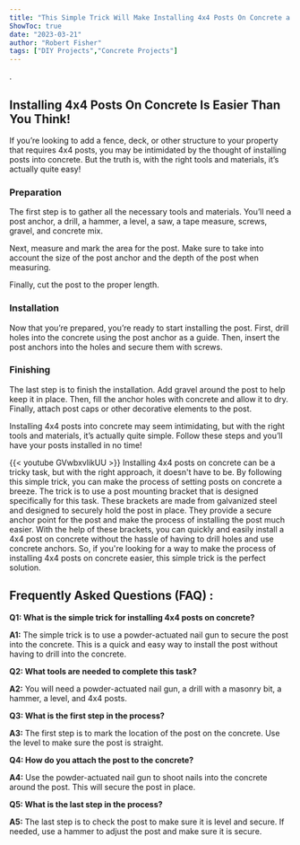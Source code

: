 ```yaml
---
title: "This Simple Trick Will Make Installing 4x4 Posts On Concrete a Breeze!"
ShowToc: true 
date: "2023-03-21"
author: "Robert Fisher" 
tags: ["DIY Projects","Concrete Projects"]
---
```

.

## Installing 4x4 Posts On Concrete Is Easier Than You Think!

If you’re looking to add a fence, deck, or other structure to your property that requires 4x4 posts, you may be intimidated by the thought of installing posts into concrete. But the truth is, with the right tools and materials, it’s actually quite easy! 

### Preparation

The first step is to gather all the necessary tools and materials. You’ll need a post anchor, a drill, a hammer, a level, a saw, a tape measure, screws, gravel, and concrete mix.

Next, measure and mark the area for the post. Make sure to take into account the size of the post anchor and the depth of the post when measuring.

Finally, cut the post to the proper length.

### Installation

Now that you’re prepared, you’re ready to start installing the post. First, drill holes into the concrete using the post anchor as a guide. Then, insert the post anchors into the holes and secure them with screws.

### Finishing

The last step is to finish the installation. Add gravel around the post to help keep it in place. Then, fill the anchor holes with concrete and allow it to dry. Finally, attach post caps or other decorative elements to the post.

Installing 4x4 posts into concrete may seem intimidating, but with the right tools and materials, it’s actually quite simple. Follow these steps and you’ll have your posts installed in no time!

{{< youtube GVwbxvlikUU >}} 
Installing 4x4 posts on concrete can be a tricky task, but with the right approach, it doesn't have to be. By following this simple trick, you can make the process of setting posts on concrete a breeze. The trick is to use a post mounting bracket that is designed specifically for this task. These brackets are made from galvanized steel and designed to securely hold the post in place. They provide a secure anchor point for the post and make the process of installing the post much easier. With the help of these brackets, you can quickly and easily install a 4x4 post on concrete without the hassle of having to drill holes and use concrete anchors. So, if you're looking for a way to make the process of installing 4x4 posts on concrete easier, this simple trick is the perfect solution.

## Frequently Asked Questions (FAQ) :
**Q1: What is the simple trick for installing 4x4 posts on concrete?**

**A1:** The simple trick is to use a powder-actuated nail gun to secure the post into the concrete. This is a quick and easy way to install the post without having to drill into the concrete. 

**Q2: What tools are needed to complete this task?**

**A2:** You will need a powder-actuated nail gun, a drill with a masonry bit, a hammer, a level, and 4x4 posts. 

**Q3: What is the first step in the process?**

**A3:** The first step is to mark the location of the post on the concrete. Use the level to make sure the post is straight. 

**Q4: How do you attach the post to the concrete?**

**A4:** Use the powder-actuated nail gun to shoot nails into the concrete around the post. This will secure the post in place. 

**Q5: What is the last step in the process?**

**A5:** The last step is to check the post to make sure it is level and secure. If needed, use a hammer to adjust the post and make sure it is secure.






